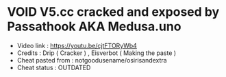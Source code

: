 # VOID V5.cc cracked and exposed by Passathook AKA Medusa.uno

+ Video link : https://youtu.be/cjtFTORyWb4
+ Credits : Drip ( Cracker ) , Eisverbot ( Making the paste )
+ Cheat pasted from : notgoodusename/osirisandextra
+ Cheat status : OUTDATED


